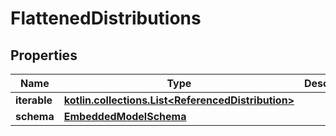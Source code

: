
# FlattenedDistributions

## Properties
Name | Type | Description | Notes
------------ | ------------- | ------------- | -------------
**iterable** | [**kotlin.collections.List&lt;ReferencedDistribution&gt;**](ReferencedDistribution.md) |  | 
**schema** | [**EmbeddedModelSchema**](EmbeddedModelSchema.md) |  |  [optional]



